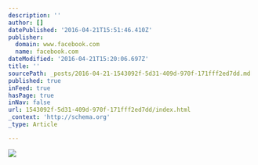 ```yaml
---
description: ''
author: []
datePublished: '2016-04-21T15:51:46.410Z'
publisher:
  domain: www.facebook.com
  name: facebook.com
dateModified: '2016-04-21T15:20:06.697Z'
title: ''
sourcePath: _posts/2016-04-21-1543092f-5d31-409d-970f-171fff2ed7dd.md
published: true
inFeed: true
hasPage: true
inNav: false
url: 1543092f-5d31-409d-970f-171fff2ed7dd/index.html
_context: 'http://schema.org'
_type: Article

---
```

![](https://scontent-mia1-1.xx.fbcdn.net/hphotos-xpa1/v/t1.0-9/225597_10154043490879393_6330448649311611740_n.jpg?oh=4a5d2df83e7393b4b262dfaa890b88bb&oe=57B9AA85)